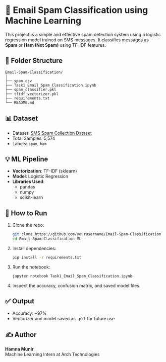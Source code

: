 # 📧 Email Spam Classification using Machine Learning

This project is a simple and effective spam detection system using a logistic regression model trained on SMS messages. It classifies messages as **Spam** or **Ham (Not Spam)** using TF-IDF features.

## 📁 Folder Structure

```
Email-Spam-Classification/
│
├── spam.csv
├── Task1_Email_Spam_Classification.ipynb
├── spam_classifier.pkl
├── tfidf_vectorizer.pkl
├── requirements.txt
└── README.md
```

## 📊 Dataset

- Dataset: [SMS Spam Collection Dataset](https://www.kaggle.com/datasets/uciml/sms-spam-collection-dataset)
- Total Samples: 5,574
- Labels: `spam`, `ham`

## 💡 ML Pipeline

- **Vectorization**: TF-IDF (sklearn)
- **Model**: Logistic Regression
- **Libraries Used**:
  - pandas
  - numpy
  - scikit-learn

## 🧪 How to Run

1. Clone the repo:
   ```bash
   git clone https://github.com/yourusername/Email-Spam-Classification-ML.git
   cd Email-Spam-Classification-ML
   ```

2. Install dependencies:
   ```bash
   pip install -r requirements.txt
   ```

3. Run the notebook:
   ```bash
   jupyter notebook Task1_Email_Spam_Classification.ipynb
   ```

4. Inspect the accuracy, confusion matrix, and saved model files.

## ✅ Output

- Accuracy: ~97%
- Vectorizer and model saved as `.pkl` for future use

## ✍️ Author

**Hamna Munir**  
Machine Learning Intern at Arch Technologies
